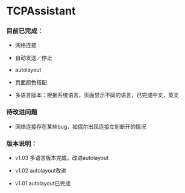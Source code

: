 # TCPAssistant

### 目前已完成：

- 网络连接


- 自动发送／停止


- autolayout

- 页面颜色搭配

- 多语言版本：根据系统语言，页面显示不同的语言，已完成中文，英文

### 待改进问题

- 网络连接存在某些bug，如偶尔出现连接立刻断开的情况

### 版本说明：

- v1.03 多语言版本完成，改进autolayout

- v1.02 autolayout改进

- v1.01 autolayout已完成

​